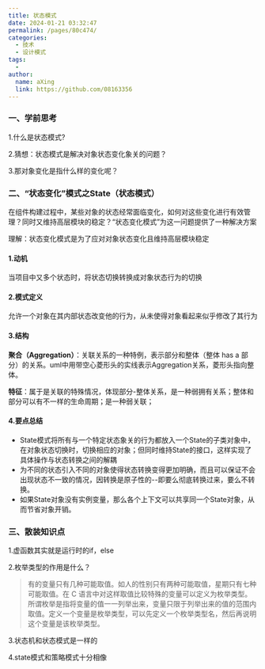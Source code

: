 ```yaml
---
title: 状态模式
date: 2024-01-21 03:32:47
permalink: /pages/80c474/
categories:
  - 技术
  - 设计模式
tags:
  - 
author: 
  name: aXing
  link: https://github.com/08163356
---
```

### 一、学前思考

1.什么是状态模式?

2.猜想：状态模式是解决对象状态变化象关的问题？

3.那对象变化是指什么样的变化呢？

### 二、“状态变化”模式之State（状态模式）

在组件构建过程中，某些对象的状态经常面临变化，如何对这些变化进行有效管理？同时又维持高层模块的稳定？“状态变化模式”为这一问题提供了一种解决方案

理解：状态变化模式是为了应对对象状态变化且维持高层模块稳定

#### 1.动机

当项目中又多个状态时，将状态切换转换成对象状态行为的切换

#### 2.模式定义

允许一个对象在其内部状态改变他的行为，从未使得对象看起来似乎修改了其行为

#### 3.结构

**聚合（Aggregation）**：关联关系的一种特例，表示部分和整体（整体 has a 部分）的关系。uml中用带空心菱形头的实线表示Aggregation关系，菱形头指向整体。

**特征**：属于是关联的特殊情况，体现部分-整体关系，是一种弱拥有关系；整体和部分可以有不一样的生命周期；是一种弱关联；

#### 4.要点总结

- State模式将所有与一个特定状态象关的行为都放入一个State的子类对象中，在对象状态切换时，切换相应的对象；但同时维持State的接口，这样实现了具体操作与状态转换之间的解耦
- 为不同的状态引入不同的对象使得状态转换变得更加明确，而且可以保证不会出现状态不一致的情况，因转换是原子性的--即要么彻底转换过来，要么不转换。
- 如果State对象没有实例变量，那么各个上下文可以共享同一个State对象，从而节省对象开销。

### 三、散装知识点

1.虚函数其实就是运行时的if，else

2.枚举类型的作用是什么？

> 有的变量只有几种可能取值。如人的性别只有两种可能取值，星期只有七种可能取值。在 C 语言中对这样取值比较特殊的变量可以定义为枚举类型。所谓枚举是指将变量的值一一列举出来，变量只限于列举出来的值的范围内取值。定义一个变量是枚举类型，可以先定义一个枚举类型名，然后再说明这个变量是该枚举类型。

3.状态机和状态模式是一样的

4.state模式和策略模式十分相像

